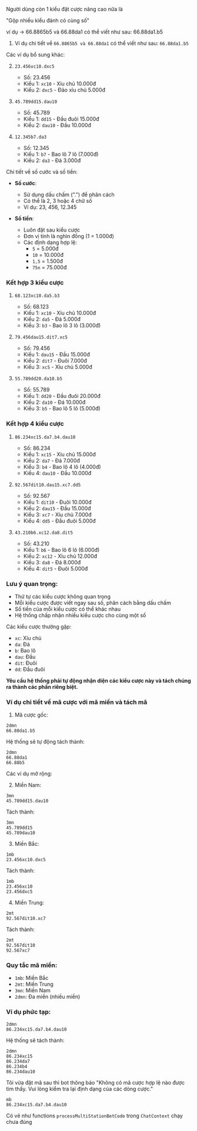 Người dùng còn 1 kiểu đặt cược nâng cao nữa là

"Gộp nhiều kiểu đánh có cùng số"

ví dụ → 66.8865b5 và 66.88da1 có thể viết như sau: 66.88da1.b5

1. Ví dụ chi tiết về `66.8865b5 và 66.88da1` có thể viết như sau: `66.88da1.b5`

Các ví dụ bổ sung khác:

2. `23.456xc10.dxc5`

   - Số: 23.456
   - Kiểu 1: `xc10` - Xỉu chủ 10.000đ
   - Kiểu 2: `dxc5` - Đảo xỉu chủ 5.000đ

3. `45.789dd15.dau10`

   - Số: 45.789
   - Kiểu 1: `dd15` - Đầu đuôi 15.000đ
   - Kiểu 2: `dau10` - Đầu 10.000đ

4. `12.345b7.da3`
   - Số: 12.345
   - Kiểu 1: `b7` - Bao lô 7 lô (7.000đ)
   - Kiểu 2: `da3` - Đá 3.000đ

Chi tiết về số cước và số tiền:

- **Số cước**:

  - Sử dụng dấu chấm (".") để phân cách
  - Có thể là 2, 3 hoặc 4 chữ số
  - Ví dụ: 23, 456, 12.345

- **Số tiền**:
  - Luôn đặt sau kiểu cược
  - Đơn vị tính là nghìn đồng (1 = 1.000đ)
  - Các định dạng hợp lệ:
    - `5` = 5.000đ
    - `10` = 10.000đ
    - `1,5` = 1.500đ
    - `75n` = 75.000đ

### Kết hợp 3 kiểu cược

1. `68.123xc10.da5.b3`

   - Số: 68.123
   - Kiểu 1: `xc10` - Xỉu chủ 10.000đ
   - Kiểu 2: `da5` - Đá 5.000đ
   - Kiểu 3: `b3` - Bao lô 3 lô (3.000đ)

2. `79.456dau15.dit7.xc5`

   - Số: 79.456
   - Kiểu 1: `dau15` - Đầu 15.000đ
   - Kiểu 2: `dit7` - Đuôi 7.000đ
   - Kiểu 3: `xc5` - Xỉu chủ 5.000đ

3. `55.789dd20.da10.b5`
   - Số: 55.789
   - Kiểu 1: `dd20` - Đầu đuôi 20.000đ
   - Kiểu 2: `da10` - Đá 10.000đ
   - Kiểu 3: `b5` - Bao lô 5 lô (5.000đ)

### Kết hợp 4 kiểu cược

1. `86.234xc15.da7.b4.dau10`

   - Số: 86.234
   - Kiểu 1: `xc15` - Xỉu chủ 15.000đ
   - Kiểu 2: `da7` - Đá 7.000đ
   - Kiểu 3: `b4` - Bao lô 4 lô (4.000đ)
   - Kiểu 4: `dau10` - Đầu 10.000đ

2. `92.567dit10.dau15.xc7.dd5`

   - Số: 92.567
   - Kiểu 1: `dit10` - Đuôi 10.000đ
   - Kiểu 2: `dau15` - Đầu 15.000đ
   - Kiểu 3: `xc7` - Xỉu chủ 7.000đ
   - Kiểu 4: `dd5` - Đầu đuôi 5.000đ

3. `43.210b6.xc12.da8.dit5`
   - Số: 43.210
   - Kiểu 1: `b6` - Bao lô 6 lô (6.000đ)
   - Kiểu 2: `xc12` - Xỉu chủ 12.000đ
   - Kiểu 3: `da8` - Đá 8.000đ
   - Kiểu 4: `dit5` - Đuôi 5.000đ

### Lưu ý quan trọng:

- Thứ tự các kiểu cược không quan trọng
- Mỗi kiểu cược được viết ngay sau số, phân cách bằng dấu chấm
- Số tiền của mỗi kiểu cược có thể khác nhau
- Hệ thống chấp nhận nhiều kiểu cược cho cùng một số

Các kiểu cược thường gặp:

- `xc`: Xỉu chủ
- `da`: Đá
- `b`: Bao lô
- `dau`: Đầu
- `dit`: Đuôi
- `dd`: Đầu đuôi

**Yêu cầu hệ thống phải tự động nhận diện các kiểu cược này và tách chúng ra thành các phần riêng biệt.**

### Ví dụ chi tiết về mã cược với mã miền và tách mã

1. Mã cược gốc:

```
2dmn
66.88da1.b5
```

Hệ thống sẽ tự động tách thành:

```
2dmn
66.88da1
66.88b5
```

Các ví dụ mở rộng:

2. Miền Nam:

```
3mn
45.789dd15.dau10
```

Tách thành:

```
3mn
45.789dd15
45.789dau10
```

3. Miền Bắc:

```
1mb
23.456xc10.dxc5
```

Tách thành:

```
1mb
23.456xc10
23.456dxc5
```

4. Miền Trung:

```
2mt
92.567dit10.xc7
```

Tách thành:

```
2mt
92.567dit10
92.567xc7
```

### Quy tắc mã miền:

- `1mb`: Miền Bắc
- `2mt`: Miền Trung
- `3mn`: Miền Nam
- `2dmn`: Đa miền (nhiều miền)

### Ví dụ phức tạp:

```
2dmn
86.234xc15.da7.b4.dau10
```

Hệ thống sẽ tách thành:

```
2dmn
86.234xc15
86.234da7
86.234b4
86.234dau10
```

Tôi vừa đặt mã sau thì bot thông báo "Không có mã cược hợp lệ nào được tìm thấy. Vui lòng kiểm tra lại định dạng của các dòng cược."

```
mb
86.234xc15.da7.b4.dau10
```

Có vẻ như functions `processMultiStationBetCode` trong `ChatContext` chạy chưa đúng
